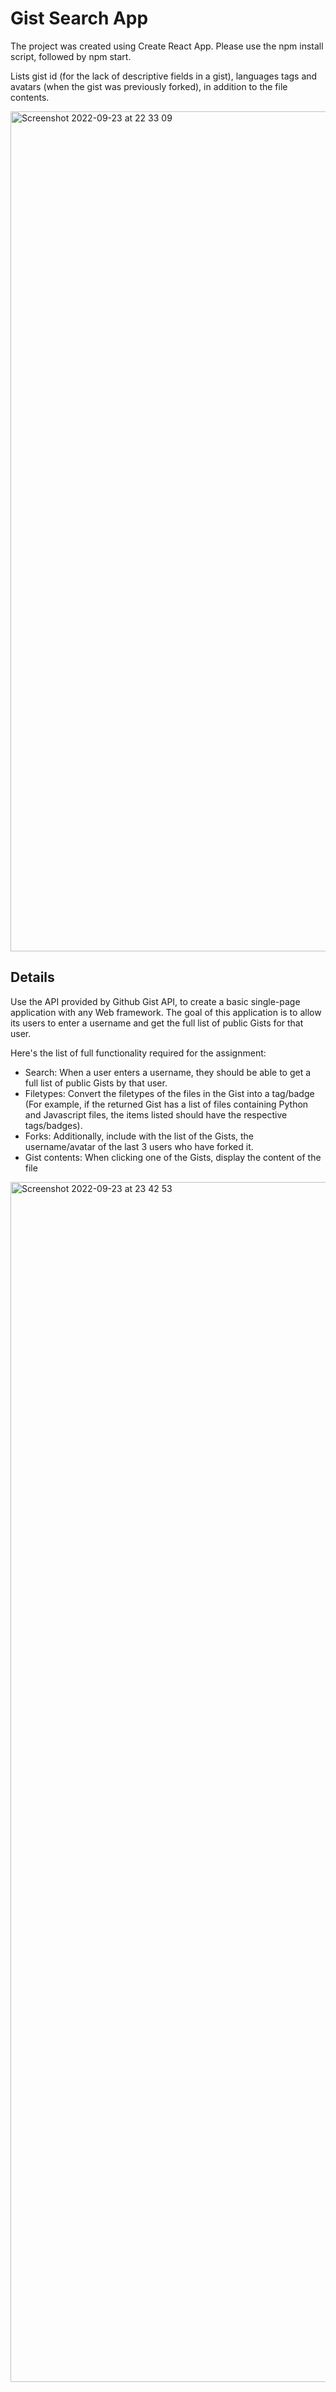 # Gist Search App

The project was created using Create React App.
Please use the npm install script, followed by npm start.

Lists gist id (for the lack of descriptive fields in a gist), languages tags and avatars (when the gist was previously forked), in addition to the file contents.

<img width="1344" alt="Screenshot 2022-09-23 at 22 33 09" src="https://user-images.githubusercontent.com/54860891/192054274-c8d1e594-976f-4fa5-9da9-c07783595115.png">

## Details

Use the API provided by Github Gist API, to create a basic single-page application with any Web framework. The goal of this application is to allow its users to enter a username and get the full list of public Gists for that user.

Here's the list of full functionality required for the assignment: 
- Search: When a user enters a username, they should be able to get a full list of public Gists by that user. 
- Filetypes: Convert the filetypes of the files in the Gist into a tag/badge (For example, if the returned Gist has a list of files containing Python and Javascript files, the items listed should have the respective tags/badges). 
- Forks: Additionally, include with the list of the Gists, the username/avatar of the last 3 users who have forked it. 
- Gist contents: When clicking one of the Gists, display the content of the file

<img width="1920" alt="Screenshot 2022-09-23 at 23 42 53" src="https://user-images.githubusercontent.com/54860891/192053697-6e37bc0b-f1e0-42d9-88b9-cc69d4c7f95b.png">
